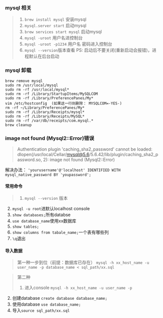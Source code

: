 ### mysql 相关
>1. `brew install mysql` 安装mysql
>2. `mysql.server start` 启动mysql
>3. `brew services start mysql` 启动mysql
>4. `mysql -uroot` 用户名进控制台
>5. `mysql -uroot -p1234` 用户名 密码进入控制台
>6. `mysql --version`版本查看
>PS: 启动后不要关闭(重新启动会报错)，进程默认在后台启动

### mysql 卸载
```
brew remove mysql
sudo rm /usr/local/mysql
sudo rm -rf /usr/local/mysql*
sudo rm -rf /Library/StartupItems/MySQLCOM
sudo rm -rf /Library/PreferencePanes/My*
vim /etc/hostconfig  (如果这一行则删除： MYSQLCOM=-YES-)
rm -rf ~/Library/PreferencePanes/My*
sudo rm -rf /Library/Receipts/mysql*
sudo rm -rf /Library/Receipts/MySQL*
sudo rm -rf /var/db/receipts/com.mysql.*
brew cleanup
```

### image not found (Mysql2::Error)错误
>Authentication plugin 'caching_sha2_password' cannot be loaded: dlopen(/usr/local/Cellar/mysql@5.6/5.6.42/lib/plugin/caching_sha2_password.so, 2): image not found (Mysql2::Error)

解决办法：
`'yourusername'@'localhost' IDENTIFIED WITH mysql_native_password BY 'youpassword';`


#### 常用命令
>1. `mysql --version` 版本
2. `mysql -u root`进默认localhost console
3. `show databases;`所有databse
4. `use database_name`使用xx数据库
5. `show tables;`
6. `show columns from tabale_name;`一个表有哪些列
7. `\q`退出

#### 导入数据
> 第一种一步到位（前提：数据库已存在）
> `mysql -h xx_host_name -u user_name -p database_name < sql_path/xx.sql`

> 第二种
>1. 进入console `mysql -h xx_host_name -u user_name -p`
2. 创建database `create database database_name;`
3. 使用database `use database_name;`
4. 导入`source sql_path/xx.sql`